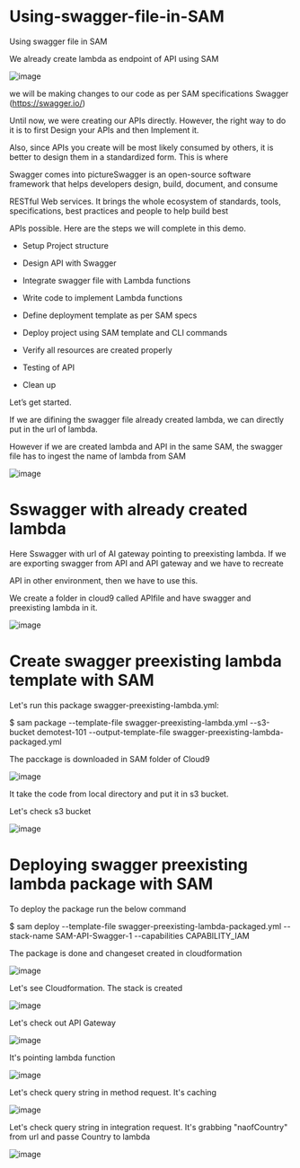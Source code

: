 # Using-swagger-file-in-SAM
Using swagger file in SAM


We already create lambda as endpoint of API using SAM

![image](https://github.com/felixdagnon/Using-swagger-file-in-SAM/assets/91665833/67aa9157-310e-4152-862b-a7bf445a8a6a)

 we will be making changes to our code as per SAM specifications Swagger (https://swagger.io/)

Until now, we were creating our APIs directly. However, the right way to do it is to first Design your APIs and then Implement it.

Also, since APIs you create will be most likely consumed by others, it is better to design them in a standardized form. This is where 

Swagger comes into pictureSwagger is an open-source software framework that helps developers design, build, document, and consume 

RESTful Web services. It brings the whole ecosystem of standards, tools, specifications, best practices and people to help build best 

APIs possible. Here are the steps we will complete in this demo.

- Setup Project structure
  
- Design API with Swagger

- Integrate swagger file with Lambda functions

- Write code to implement Lambda functions

- Define deployment template as per SAM specs

- Deploy project using SAM template and CLI commands

- Verify all resources are created properly

- Testing of API

- Clean up

Let’s get started.

If we are difining the swagger file already created lambda, we can directly put in the url of lambda.

However if we are created lambda and API in the same SAM, the swagger file has to ingest the name of lambda from SAM

![image](https://github.com/felixdagnon/Using-swagger-file-in-SAM/assets/91665833/2af09993-7e2f-4276-99a0-b098a18f3c49)

# Sswagger with already created lambda

Here Sswagger  with url of AI gateway pointing to preexisting lambda. If we are exporting swagger from API and API gateway and we have to recreate

API in other environment, then we have to use this.

We create a folder in cloud9 called APIfile and have swagger and preexisting lambda in it.

![image](https://github.com/felixdagnon/Using-swagger-file-in-SAM/assets/91665833/198222f0-90ac-41f3-a3ed-75ebd23ddff7)

# Create swagger preexisting lambda template with SAM

Let's run this package swagger-preexisting-lambda.yml:

$ sam package --template-file swagger-preexisting-lambda.yml --s3-bucket demotest-101 --output-template-file swagger-preexisting-lambda-packaged.yml

The pacckage is downloaded in SAM folder of Cloud9

![image](https://github.com/felixdagnon/Using-swagger-file-in-SAM/assets/91665833/92acd7ff-8049-4a4a-b183-8a6951f99bc3)

It take the code from local directory and put it in s3 bucket.

Let's check s3 bucket

![image](https://github.com/felixdagnon/Create-API-and-lambda-events-using-SAM/assets/91665833/6338f502-f995-48cb-8617-3e459dca00e4)


# Deploying swagger preexisting lambda package with SAM

To deploy the package run the below command

$ sam deploy --template-file swagger-preexisting-lambda-packaged.yml --stack-name SAM-API-Swagger-1 --capabilities CAPABILITY_IAM

The package is done and changeset created in cloudformation

![image](https://github.com/felixdagnon/Using-swagger-file-in-SAM/assets/91665833/24981ccb-9523-45bd-a69a-f68b02fb1fb9)

Let's see Cloudformation. The stack is created

![image](https://github.com/felixdagnon/Using-swagger-file-in-SAM/assets/91665833/e8e5a9ce-ebcd-4cf0-a9f6-f3ddfc9e5d89)

Let's check out API Gateway 

![image](https://github.com/felixdagnon/Using-swagger-file-in-SAM/assets/91665833/039be525-f2db-4229-ab16-599489fad858)

It's pointing lambda function

![image](https://github.com/felixdagnon/Using-swagger-file-in-SAM/assets/91665833/39bf4d40-a0ae-4d7b-ac1c-84acfdf0d5c8)

Let's check query string in method request. It's caching

![image](https://github.com/felixdagnon/Using-swagger-file-in-SAM/assets/91665833/7c0b5509-e110-4ad4-bcef-b98706272de4)

Let's check query string in integration request. It's grabbing "naofCountry" from url and passe Country to lambda

![image](https://github.com/felixdagnon/Using-swagger-file-in-SAM/assets/91665833/5ef879ca-7b76-42a6-9c93-4811585e39dc)









